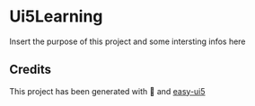 # Ui5Learning
Insert the purpose of this project and some intersting infos here


## Credits
This project has been generated with 💙 and [easy-ui5](https://github.com/SAP)
